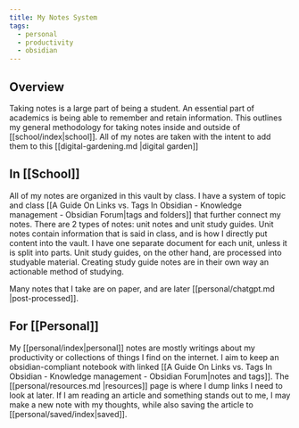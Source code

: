 ```yaml
---
title: My Notes System
tags:
  - personal
  - productivity
  - obsidian
---
```


## Overview

Taking notes is a large part of being a student. An essential part of academics is being able to remember and retain information. This outlines my general methodology for taking notes inside and outside of [[school/index|school]]. All of my notes are taken with the intent to add them to this [[digital-gardening.md |digital garden]]

## In [[School]]

All of my notes are organized in this vault by class. I have a system of topic and class [[A Guide On Links vs. Tags In Obsidian - Knowledge management - Obsidian Forum|tags and folders]] that further connect my notes. There are 2 types of notes: unit notes and unit study guides. Unit notes contain information that is said in class, and is how I directly put content into the vault. I have one separate document for each unit, unless it is split into parts. Unit study guides, on the other hand, are processed into studyable material. Creating study guide notes are in their own way an actionable method of studying. 

Many notes that I take are on paper, and are later [[personal/chatgpt.md |post-processed]].

## For [[Personal]]

My [[personal/index|personal]] notes are mostly writings about my productivity or collections of things I find on the internet. I aim to keep an obsidian-compliant notebook with linked [[A Guide On Links vs. Tags In Obsidian - Knowledge management - Obsidian Forum|notes and tags]]. The [[personal/resources.md |resources]] page is where I dump links I need to look at later. If I am reading an article and something stands out to me, I may make a new note with my thoughts, while also saving the article to [[personal/saved/index|saved]].

